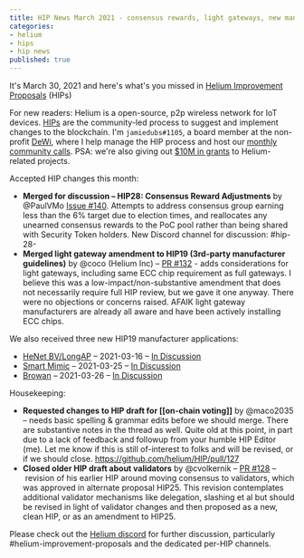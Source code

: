 ```yaml
---
title: HIP News March 2021 - consensus rewards, light gateways, new manufacturers
categories:
- helium
- hips
- hip news
published: true
---
```


It's March 30, 2021 and here's what's you missed in [Helium Improvement Proposals](https://github.com/helium/HIP) (HIPs)

For new readers: Helium is a open-source, p2p wireless network for IoT devices. [HIPs](https://github.com/helium/HIP/) are the community-led process to suggest and implement changes to the blockchain. I'm `jamiedubs#1105`, a board member at the non-profit [DeWi](https://dewi.org), where I help manage the HIP process and host our [monthly community calls](https://docs.google.com/document/d/1bMm2alBigBj3detA775Dn0Gz9UM5XczAeK9vnjBB3l0/edit). PSA: we're also giving out [$10M in grants](https://dewialliance.medium.com/launching-the-dewi-grant-program-9410310129bf) to Helium-related projects.

Accepted HIP changes this month:

* **Merged for discussion – HIP28: Consensus Reward Adjustments** by @PaulVMo [Issue #140](https://github.com/helium/HIP/issues/140). Attempts to address consensus group earning less than the 6% target due to election times, and reallocates any unearned consensus rewards to the PoC pool rather than being shared with Security Token holders. New Discord channel for discussion: #hip-28-
* **Merged light gateway amendment to HIP19 (3rd-party manufacturer guidelines)** by @coco (Helium Inc) – [PR #132](https://github.com/helium/HIP/pull/132) - adds considerations for light gateways, including same ECC chip requirement as full gateways. I believe this was a low-impact/non-substantive amendment that does not necessarily require full HIP review, but we gave it one anyway. There were no objections or concerns raised. AFAIK light gateway manufacturers are already all aware and have been actively installing ECC chips.

We also received three new HIP19 manufacturer applications:

* [HeNet BV/LongAP](https://github.com/HeNet/HIP/blob/feature/hip19-henet-application/0019-third-party-manufacturers/henet.md) – 2021-03-16 – [In Discussion](https://github.com/helium/HIP/pull/137)
* [Smart Mimic](https://github.com/onterferon/HIP/blob/master/0019-third-party-manufacturers/Smart-Mimic.md) – 2021-03-25 – [In Discussion](https://github.com/helium/HIP/pull/138)
* [Browan](https://github.com/browanofficial/HIP/blob/patch-1/0019-third-party-manufacturers/Browan-Cellular-Gateway.md) – 2021-03-26 – [In Discussion](https://github.com/helium/HIP/pull/139)

Housekeeping:

* **Requested changes to HIP draft for [[on-chain voting]]** by @maco2035 – needs basic spelling & grammar edits before we should merge. There are substantive notes in the thread as well. Quite old at this point, in part due to a lack of feedback and followup from your humble HIP Editor (me). Let me know if this is still of-interest to folks and will be revised, or if we should close. https://github.com/helium/HIP/pull/127
* **Closed older HIP draft about validators** by @cvolkernik – [PR #128](https://github.com/helium/HIP/pull/128) – revision of his earlier HIP around moving consensus to validators, which was approved in alternate proposal HIP25. This revision contemplates additional validator mechanisms like delegation, slashing et al but should be revised in light of validator changes and then proposed as a new, clean HIP, or as an amendment to HIP25.

Please check out the [Helium discord](https://discord.gg/helium) for further discussion, particularly #helium-improvement-proposals and the dedicated per-HIP channels. 
